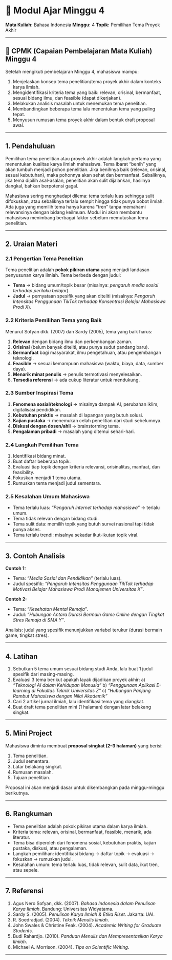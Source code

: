 # 📘 Modul Ajar Minggu 4

**Mata Kuliah:** Bahasa Indonesia
**Minggu:** 4
**Topik:** Pemilihan Tema Proyek Akhir

---

## 🎯 CPMK (Capaian Pembelajaran Mata Kuliah) Minggu 4

Setelah mengikuti pembelajaran Minggu 4, mahasiswa mampu:

1. Menjelaskan konsep tema penelitian/tema proyek akhir dalam konteks karya ilmiah.
2. Mengidentifikasi kriteria tema yang baik: relevan, orisinal, bermanfaat, sesuai bidang ilmu, dan feasible (dapat dikerjakan).
3. Melakukan analisis masalah untuk menemukan tema penelitian.
4. Membandingkan beberapa tema lalu menentukan tema yang paling tepat.
5. Menyusun rumusan tema proyek akhir dalam bentuk draft proposal awal.

---

## 1. Pendahuluan

Pemilihan tema penelitian atau proyek akhir adalah langkah pertama yang menentukan kualitas karya ilmiah mahasiswa. Tema ibarat “benih” yang akan tumbuh menjadi pohon penelitian. Jika benihnya baik (relevan, orisinal, sesuai kebutuhan), maka pohonnya akan sehat dan bermanfaat. Sebaliknya, jika tema dipilih asal-asalan, penelitian akan sulit dijalankan, hasilnya dangkal, bahkan berpotensi gagal.

Mahasiswa sering menghadapi dilema: tema terlalu luas sehingga sulit difokuskan, atau sebaliknya terlalu sempit hingga tidak punya bobot ilmiah. Ada juga yang memilih tema hanya karena “tren” tanpa memahami relevansinya dengan bidang keilmuan. Modul ini akan membantu mahasiswa menimbang berbagai faktor sebelum memutuskan tema penelitian.

---

## 2. Uraian Materi 

### 2.1 Pengertian Tema Penelitian

Tema penelitian adalah **pokok pikiran utama** yang menjadi landasan penyusunan karya ilmiah. Tema berbeda dengan judul:

* **Tema** → bidang umum/topik besar (misalnya: *pengaruh media sosial terhadap perilaku belajar*).
* **Judul** → pernyataan spesifik yang akan diteliti (misalnya: *Pengaruh Intensitas Penggunaan TikTok terhadap Konsentrasi Belajar Mahasiswa Prodi X*).

### 2.2 Kriteria Pemilihan Tema yang Baik

Menurut Sofyan dkk. (2007) dan Sardy (2005), tema yang baik harus:

1. **Relevan** dengan bidang ilmu dan perkembangan zaman.
2. **Orisinal** (belum banyak diteliti, atau punya sudut pandang baru).
3. **Bermanfaat** bagi masyarakat, ilmu pengetahuan, atau pengembangan teknologi.
4. **Feasible** → sesuai kemampuan mahasiswa (waktu, biaya, data, sumber daya).
5. **Menarik minat penulis** → penulis termotivasi menyelesaikan.
6. **Tersedia referensi** → ada cukup literatur untuk mendukung.

### 2.3 Sumber Inspirasi Tema

1. **Fenomena sosial/teknologi** → misalnya dampak AI, perubahan iklim, digitalisasi pendidikan.
2. **Kebutuhan praktis** → masalah di lapangan yang butuh solusi.
3. **Kajian pustaka** → menemukan celah penelitian dari studi sebelumnya.
4. **Diskusi dengan dosen/ahli** → brainstorming tema.
5. **Pengalaman pribadi** → masalah yang ditemui sehari-hari.

### 2.4 Langkah Pemilihan Tema

1. Identifikasi bidang minat.
2. Buat daftar beberapa topik.
3. Evaluasi tiap topik dengan kriteria relevansi, orisinalitas, manfaat, dan feasibility.
4. Fokuskan menjadi 1 tema utama.
5. Rumuskan tema menjadi judul sementara.

### 2.5 Kesalahan Umum Mahasiswa

* Tema terlalu luas: *“Pengaruh internet terhadap mahasiswa”* → terlalu umum.
* Tema tidak relevan dengan bidang studi.
* Tema sulit data: memilih topik yang butuh survei nasional tapi tidak punya akses.
* Tema terlalu trendi: misalnya sekadar ikut-ikutan topik viral.

---

## 3. Contoh Analisis 

**Contoh 1:**

* Tema: *“Media Sosial dan Pendidikan”* (terlalu luas).
* Judul spesifik: *“Pengaruh Intensitas Penggunaan TikTok terhadap Motivasi Belajar Mahasiswa Prodi Manajemen Universitas X”*.

**Contoh 2:**

* Tema: *“Kesehatan Mental Remaja”*.
* Judul: *“Hubungan Antara Durasi Bermain Game Online dengan Tingkat Stres Remaja di SMA Y”*.

Analisis: judul yang spesifik menunjukkan variabel terukur (durasi bermain game, tingkat stres).

---

## 4. Latihan 

1. Sebutkan 5 tema umum sesuai bidang studi Anda, lalu buat 1 judul spesifik dari masing-masing.
2. Evaluasi 3 tema berikut apakah layak dijadikan proyek akhir:
   a) *“Teknologi AI dalam Kehidupan Manusia”*
   b) *“Penggunaan Aplikasi E-learning di Fakultas Teknik Universitas Z”*
   c) *“Hubungan Panjang Rambut Mahasiswa dengan Nilai Akademik”*
3. Cari 2 artikel jurnal ilmiah, lalu identifikasi tema yang diangkat.
4. Buat draft tema penelitian mini (1 halaman) dengan latar belakang singkat.

---

## 5. Mini Project 

Mahasiswa diminta membuat **proposal singkat (2–3 halaman)** yang berisi:

1. Tema penelitian.
2. Judul sementara.
3. Latar belakang singkat.
4. Rumusan masalah.
5. Tujuan penelitian.

Proposal ini akan menjadi dasar untuk dikembangkan pada minggu-minggu berikutnya.

---

## 6. Rangkuman

* Tema penelitian adalah pokok pikiran utama dalam karya ilmiah.
* Kriteria tema: relevan, orisinal, bermanfaat, feasible, menarik, ada literatur.
* Tema bisa diperoleh dari fenomena sosial, kebutuhan praktis, kajian pustaka, diskusi, atau pengalaman.
* Langkah pemilihan: identifikasi bidang → daftar topik → evaluasi → fokuskan → rumuskan judul.
* Kesalahan umum: tema terlalu luas, tidak relevan, sulit data, ikut tren, atau sepele.

---

## 7. Referensi

1. Agus Nero Sofyan, dkk. (2007). *Bahasa Indonesia dalam Penulisan Karya Ilmiah*. Bandung: Universitas Widyatama.
2. Sardy S. (2005). *Penulisan Karya Ilmiah & Etika Riset*. Jakarta: UAI.
3. R. Soedradjad. (2004). *Teknik Menulis Ilmiah*.
4. John Swales & Christine Feak. (2004). *Academic Writing for Graduate Students*.
5. Budi Rahardjo. (2010). *Panduan Menulis dan Mempresentasikan Karya Ilmiah*.
6. Michael A. Morrison. (2004). *Tips on Scientific Writing*.

---